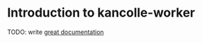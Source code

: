 # Introduction to kancolle-worker

TODO: write [great documentation](http://jacobian.org/writing/great-documentation/what-to-write/)
